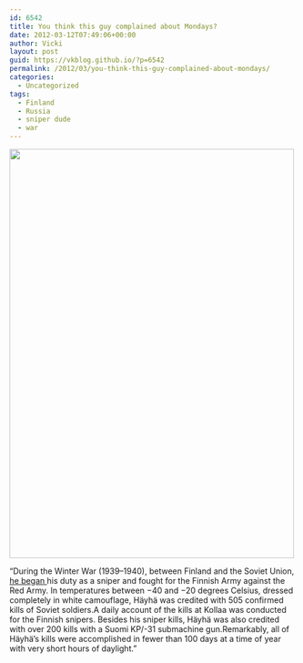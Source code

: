 ```yaml
---
id: 6542
title: You think this guy complained about Mondays?
date: 2012-03-12T07:49:06+00:00
author: Vicki
layout: post
guid: https://vkblog.github.io/?p=6542
permalink: /2012/03/you-think-this-guy-complained-about-mondays/
categories:
  - Uncategorized
tags:
  - Finland
  - Russia
  - sniper dude
  - war
---
```

<img class="alignnone aligncenter" src="http://upload.wikimedia.org/wikipedia/commons/c/ca/Simo_hayha_honorary_rifle.png" alt="" width="500" height="719" />

&#8220;During the Winter War (1939–1940), between Finland and the Soviet Union, <a href="http://en.wikipedia.org/wiki/Simo_H%C3%A4yh%C3%A4" target="_blank">he began </a>his duty as a sniper and fought for the Finnish Army against the Red Army. In temperatures between −40 and −20 degrees Celsius, dressed completely in white camouflage, Häyhä was credited with 505 confirmed kills of Soviet soldiers.A daily account of the kills at Kollaa was conducted for the Finnish snipers. Besides his sniper kills, Häyhä was also credited with over 200 kills with a Suomi KP/-31 submachine gun.Remarkably, all of Häyhä&#8217;s kills were accomplished in fewer than 100 days at a time of year with very short hours of daylight.&#8221;